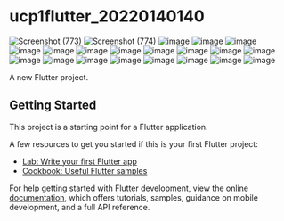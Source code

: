 # ucp1flutter_20220140140

![Screenshot (773)](https://github.com/user-attachments/assets/d051d128-5d30-4d62-8b65-0ca553f72a93)
![Screenshot (774)](https://github.com/user-attachments/assets/c714e931-ba0b-4b88-b382-108230412543)
![image](https://github.com/user-attachments/assets/17ff4706-5469-4f7f-b74b-09bab2e5df89)
![image](https://github.com/user-attachments/assets/5075bc1d-02aa-413e-93c8-c3ac46e27b92)
![image](https://github.com/user-attachments/assets/b98079c6-93fd-4da0-a3c9-c08b9892de61)
![image](https://github.com/user-attachments/assets/e82a3f88-0a13-43af-b259-ec529f36870b)
![image](https://github.com/user-attachments/assets/f08c01e1-89aa-4e01-819b-81aa11e16e09)
![image](https://github.com/user-attachments/assets/30b8fa75-f93e-4f77-bbb9-9b0d7ccc4164)
![image](https://github.com/user-attachments/assets/a8604a0c-eaad-4e49-9e74-c00f3bc44153)
![image](https://github.com/user-attachments/assets/4288edef-ec56-4551-b584-d353e9e6c59e)
![image](https://github.com/user-attachments/assets/8db6d0cd-7c1b-4f29-a16f-2a6ad0507b4f)
![image](https://github.com/user-attachments/assets/ef8de861-ea04-453d-a463-f2ec67e04b75)
![image](https://github.com/user-attachments/assets/a9a011d0-b81e-483d-a6ec-b178ce7afbb5)
![image](https://github.com/user-attachments/assets/0de647a1-bcff-4f9d-8bf1-7c46d0f2562c)
![image](https://github.com/user-attachments/assets/475f4086-e48c-49ce-b005-1584a59c03c0)
![image](https://github.com/user-attachments/assets/d29e4d3a-bbad-4273-a437-6e1ee4ec6a89)
![image](https://github.com/user-attachments/assets/c3460fc6-3691-4b3e-9e28-dc9ef958131b)
![image](https://github.com/user-attachments/assets/4143a369-f8d5-4089-98a6-e08922f8d1ba)
![image](https://github.com/user-attachments/assets/27c4680a-5bd2-4ec2-befa-33dacd95b1fd)
![image](https://github.com/user-attachments/assets/00d2eff8-a350-47ac-be67-4bd683f48442)
![image](https://github.com/user-attachments/assets/b533a822-8ae6-4626-86df-abad4695d0c7)


































A new Flutter project.

## Getting Started

This project is a starting point for a Flutter application.

A few resources to get you started if this is your first Flutter project:

- [Lab: Write your first Flutter app](https://docs.flutter.dev/get-started/codelab)
- [Cookbook: Useful Flutter samples](https://docs.flutter.dev/cookbook)

For help getting started with Flutter development, view the
[online documentation](https://docs.flutter.dev/), which offers tutorials,
samples, guidance on mobile development, and a full API reference.
